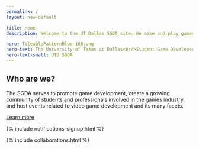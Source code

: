 ```yaml
---
permalink: /
layout: new-default

title: Home
description: Welcome to the UT Dallas SGDA site. We make and play games!

hero: TileablePatternBlue-168.png
hero-text: The University of Texas at Dallas<br/>Student Game Developer Association
hero-text-small: UTD SGDA
---
```


## Who are we?

The SGDA serves to promote game development, create a growing community of students and professionals involved in the games industry, and host events related to video game development and its many facets.

<div class="mb-12">
    <a href="/about/">
        Learn more
        <i class="fa fa-arrow-right" aria-hidden="true"></i>
    </a>
</div>

{% include notifications-signup.html %}

<div class="pt-12"></div>

{% include collaborations.html %}